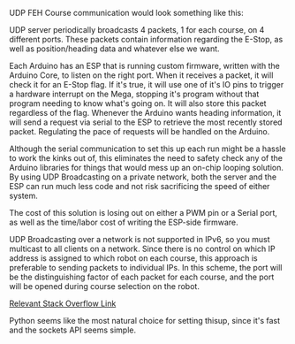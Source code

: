 UDP FEH Course communication would look something like this:

UDP server periodically broadcasts 4 packets, 1 for each course, on 4 different ports. These packets contain information regarding the E-Stop, as well as position/heading data and whatever else we want.

Each Arduino has an ESP that is running custom firmware, written with the Arduino Core, to listen on the right port. When it receives a packet, it will check it for an E-Stop flag. If it's true, it will use one of it's IO pins to trigger a hardware interrupt on the Mega, stopping it's program without that program needing to know what's going on. It will also store this packet regardless of the flag. Whenever the Arduino wants heading information, it will send a request via serial to the ESP to retrieve the most recently stored packet. Regulating the pace of requests will be handled on the Arduino. 

Although the serial communication to set this up each run might be a hassle to work the kinks out of, this eliminates the need to safety check any of the Arduino libraries for things that would mess up an on-chip looping solution. By using UDP Broadcasting on a private network, both the server and the ESP can run much less code and not risk sacrificing the speed of either system.

The cost of this solution is losing out on either a PWM pin or a Serial port, as well as the time/labor cost of writing the ESP-side firmware.

UDP Broadcasting over a network is not supported in IPv6, so you must multicast to all clients on a network. Since there is no control on which IP address is assigned to which robot on each course, this approach is preferable to sending packets to individual IPs. In this scheme, the port will be the distinguishing factor of each packet for each course, and the port will be opened during course selection on the robot.

[Relevant Stack Overflow Link](https://stackoverflow.com/questions/64066634/sending-broadcast-in-python)

Python seems like the most natural choice for setting thisup, since it's fast and the sockets API seems simple.